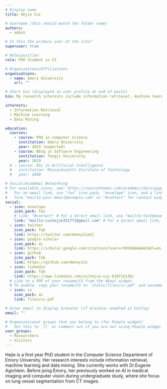 ```yaml
---
# Display name
title: Hejie Cui

# Username (this should match the folder name)
authors:
  - admin

# Is this the primary user of the site?
superuser: true

# Role/position
role: PhD Student in CS

# Organizations/Affiliations
organizations:
  - name: Emory University
    url: ""

# Short bio (displayed in user profile at end of posts)
bio: My research interests include information retrieval, machine learning and data mining.

interests:
  - Information Retrieval
  - Machine Learning
  - Data Mining

education:
  courses:
    - course: PhD in Computer Science
      institution: Emory University
      year: 2024 (expected)
    - course: BEng in Software Engineering
      institution: Tongji University
      year: 2019
  # - course: BSc in Artificial Intelligence
  #   institution: Massachusetts Institute of Technology
  #   year: 2008

# Social/Academic Networking
# For available icons, see: https://sourcethemes.com/academic/docs/page-builder/#icons
#   For an email link, use "fas" icon pack, "envelope" icon, and a link in the
#   form "mailto:your-email@example.com" or "#contact" for contact widget.
social:
  - icon: envelope
    icon_pack: fas
    # link: "#contact" # For a direct email link, use "mailto:test@example.org".
    link: "mailto:cuihejie331771@gmail.com" # For a direct email link, use "mailto:test@example.org".
  - icon: twitter
    icon_pack: fab
    link: https://twitter.com/HennyJieCC
  - icon: google-scholar
    icon_pack: ai
    link: https://scholar.google.com/citations?user=r0Vh6GEAAAAJ&hl=en
  - icon: github
    icon_pack: fab
    link: https://github.com/HennyJie
  - icon: linkedin
    icon_pack: fab
    link: https://www.linkedin.com/in/hejie-cui-b1071b13b/
  # Link to a PDF of your resume/CV from the About widget.
  # To enable, copy your resume/CV to `static/files/cv.pdf` and uncomment the lines below.
  - icon: cv
    icon_pack: ai
    link: files/cv.pdf

# Enter email to display Gravatar (if Gravatar enabled in Config)
email: ""

# Organizational groups that you belong to (for People widget)
#   Set this to `[]` or comment out if you are not using People widget.
user_groups:
  - Researchers
  - Visitors
---
```


<!-- Nelson Bighetti is a professor of artificial intelligence at the Stanford AI Lab. His research interests include distributed robotics, mobile computing and programmable matter. He leads the Robotic Neurobiology group, which develops self-reconfiguring robots, systems of self-organizing robots, and mobile sensor networks.

Lorem ipsum dolor sit amet, consectetur adipiscing elit. Sed neque elit, tristique placerat feugiat ac, facilisis vitae arcu. Proin eget egestas augue. Praesent ut sem nec arcu pellentesque aliquet. Duis dapibus diam vel metus tempus vulputate. -->

Hejie is a first year PhD student in the Computer Science Department of Emory University. Her research interests include information retrieval, machine learning and data mining. She currently works with Dr.Eugene Agichtein. Before joing Emory, her previously worked on AI in medical imaging and computer vision during undergraduate study, where she focus on lung vessel segmentation from CT images.
